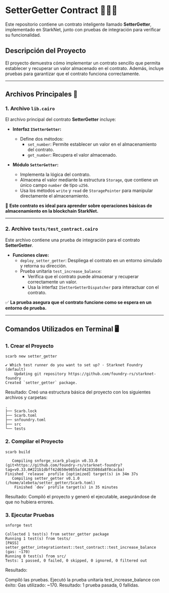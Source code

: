 # SetterGetter Contract 🧙‍♂️✨

Este repositorio contiene un contrato inteligente llamado **SetterGetter**, implementado en StarkNet, junto con pruebas de integración para verificar su funcionalidad. 

## Descripción del Proyecto

El proyecto demuestra cómo implementar un contrato sencillo que permita establecer y recuperar un valor almacenado en el contrato. Además, incluye pruebas para garantizar que el contrato funciona correctamente.

---

## Archivos Principales 📂

### 1. **Archivo `lib.cairo`**

El archivo principal del contrato **SetterGetter** incluye:

- **Interfaz `ISetterGetter`:**
  - Define dos métodos:
    - `set_number`: Permite establecer un valor en el almacenamiento del contrato.
    - `get_number`: Recupera el valor almacenado.

- **Módulo `SetterGetter`:**
  - Implementa la lógica del contrato.
  - Almacena el valor mediante la estructura `Storage`, que contiene un único campo `number` de tipo `u256`.
  - Usa los métodos `write` y `read` de `StoragePointer` para manipular directamente el almacenamiento.

🚀 **Este contrato es ideal para aprender sobre operaciones básicas de almacenamiento en la blockchain StarkNet.**

---

### 2. **Archivo `tests/test_contract.cairo`**

Este archivo contiene una prueba de integración para el contrato **SetterGetter**. 

- **Funciones clave:**
  - `deploy_setter_getter`: Despliega el contrato en un entorno simulado y retorna su dirección.
  - Prueba unitaria `test_increase_balance`:
    - Verifica que el contrato puede almacenar y recuperar correctamente un valor.
    - Usa la interfaz `ISetterGetterDispatcher` para interactuar con el contrato.

✅ **La prueba asegura que el contrato funcione como se espera en un entorno de prueba.**

---

## Comandos Utilizados en Terminal 🖥️

### 1. **Crear el Proyecto**
```
scarb new setter_getter
```
```
✔ Which test runner do you want to set up? · Starknet Foundry (default)
    Updating git repository https://github.com/foundry-rs/starknet-foundry
Created `setter_getter` package.
```
Resultado:
Creó una estructura básica del proyecto con los siguientes archivos y carpetas:
```
.
├── Scarb.lock
├── Scarb.toml
├── snfoundry.toml
├── src
└── tests
```
### 2. Compilar el Proyecto
```
scarb build
```
```
   Compiling snforge_scarb_plugin v0.33.0 (git+https://github.com/foundry-rs/starknet-foundry?tag=v0.33.0#221b1dbff42d650e9855afd4283508da8f8cacba)
Finished `release` profile [optimized] target(s) in 34m 37s
   Compiling setter_getter v0.1.0 (/home/alebeta/setter_getter/Scarb.toml)
    Finished `dev` profile target(s) in 35 minutes
```
Resultado:
Compiló el proyecto y generó el ejecutable, asegurándose de que no hubiera errores.

### 3. Ejecutar Pruebas
```
snforge test
```
```
Collected 1 test(s) from setter_getter package
Running 1 test(s) from tests/
[PASS] setter_getter_integrationtest::test_contract::test_increase_balance (gas: ~170)
Running 0 test(s) from src/
Tests: 1 passed, 0 failed, 0 skipped, 0 ignored, 0 filtered out
```
Resultado:

Compiló las pruebas.
Ejecutó la prueba unitaria test_increase_balance con éxito:
Gas utilizado: ~170.
Resultado: 1 prueba pasada, 0 fallidas.
